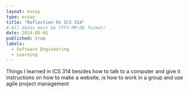 ```yaml
---
layout: essay
type: essay
title: "Reflection On ICS 314"
# All dates must be YYYY-MM-DD format!
date: 2024-05-01
published: true
labels:
  - Software Engineering
  - Learning
---
```


<p> Things I learned in ICS 314 besides how to talk to a computer and give it instructions on how to make a website, is how to work in a group and use agile project management